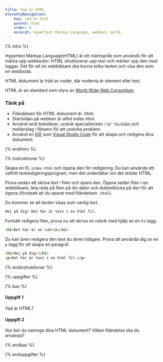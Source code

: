 ```yaml
---
title: Vad är HTML
eleventyNavigation:
    key: vad är html
    parent: html
    order: 0
    excerpt: Hypertext Markup Language, webbens språk.
---
```


{% intro %}

Hypertext Markup Language(HTML) är ett märkspråk som används för att märka upp webbsidor. HTML strukturerar upp text och märker upp den med taggar. Det för att en webbläsare ska kunna tolka texten och visa den som en webbsida.

HTML dokument är träd av noder, där noderna är element eller text.

HTML är en standard som styrs av [World Wide Web Consortium](https://www.w3.org/).

### Tänk på

-   Filändelsen för HTML dokument är .html.
-   Startsidan på webben är alltid index.html.
-   Använd små bokstäver, undvik specialtecken `()@'"&%/&åäö` och mellanslag i filnamn för att undvika problem.
-   Använd en [IDE](https://sv.wikipedia.org/wiki/Integrerad_utvecklingsmilj%C3%B6) som [Visual Studio Code](https://code.visualstudio.com/) för att skapa och redigera dina dokument.

{% endintro %}

{% instruktioner %}

Skapa en fil, `index.html` och öppna den för redigering. Du kan använda ett valfritt textredigeringsprogram, men det underlättar om det stöder HTML.

Prova sedan att skriva text i filen och spara den. Öppna sedan filen i en webbläsare, leta reda på filen på din dator och dubbelklicka på den för att öppna (förutsatt att du sparat med filändelsen `.html`).

Du kommer se att texten visas som vanlig text.

```html
Hej på dig! Det här är text i en html fil.
```

Fortsätt redigera filen, prova nu att skriva en rubrik med hjälp av en `h1` tagg.

```html
<h1>Det här är en rubrik</h1>
```

Du kan även redigera den text du skrev tidigare. Prova att använda dig av en `p` tagg för att skapa en paragraf.

```html
<h1>Hej på dig!</h1>
<p>Det här är text i en html fil.</p>
```

{% endinstruktioner %}

{% uppgifter %}

{% bas %}

#### Uppgift 1

Vad är HTML?

#### Uppgift 2

Hur bör du namnge dina HTML dokument? Vilken filändelse ska du använda?

{% endbas %}

{% enduppgifter %}
